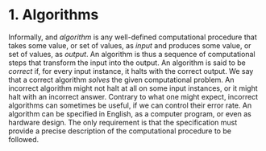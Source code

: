 # 1. Algorithms
Informally, and _algorithm_ is any well-defined computational procedure that takes some value, or set of values, as _input_ and produces some value, or set of values, as _output_. An algorithm is thus a sequence of computational steps that transform the input into the output.
An algorithm is said to be _correct_ if, for every input instance, it halts with the correct output. We say that a correct algorithm _solves_ the given computational problem. An incorrect algorithm might not halt at all on some input instances, or it might halt with an incorrect answer. Contrary to what one might expect, incorrect algorithms can sometimes be useful, if we can control their error rate.
An algorithm can be specified in English, as a computer program, or even as hardware design. The only requirement is that the specification must provide a precise description of the computational procedure to be followed.